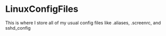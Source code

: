 LinuxConfigFiles
================

This is where I store all of my usual config files like .aliases, .screenrc, and sshd_config
